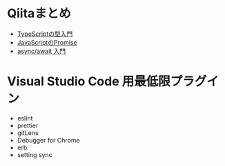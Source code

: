 # Qiitaまとめ

* [TypeScriptの型入門](https://qiita.com/uhyo/items/e2fdef2d3236b9bfe74a)
* [JavaScriptのPromise](https://qiita.com/ysk_1031/items/888a84cb259cec4e0625)
* [async/await 入門](https://qiita.com/soarflat/items/1a9613e023200bbebcb3)


# Visual Studio Code 用最低限プラグイン

* eslint
* prettier
* gitLens
* Debugger for Chrome
* erb
* setting sync
